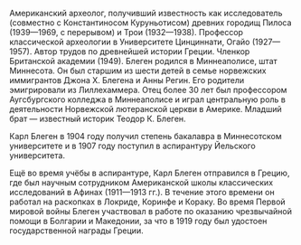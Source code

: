 Американский археолог, получивший известность как исследователь (совместно с Константиносом Куруньотисом) древних городищ Пилоса (1939—1969, с перерывом) и Трои (1932—1938). Профессор классической археологии в Университете Цинциннати, Огайо (1927—1957). Автор трудов по древнейшей истории Греции. Членкор Британской академии (1949).
Блеген родился в Миннеаполисе, штат Миннесота. Он был старшим из шести детей в семье норвежских иммигрантов Джона Х. Блегена и Анны Регин. Его родители эмигрировали из Лиллехаммера. Отец более 30 лет был профессором Аугсбургского колледжа в Миннеаполисе и играл центральную роль в деятельности Норвежской лютеранской церкви в Америке. Младший брат — известный историк Теодор К. Блеген.

Карл Блеген в 1904 году получил степень бакалавра в Миннесотском университете и в 1907 году поступил в аспирантуру Йельского университета.

Ещё во время учёбы в аспирантуре, Карл Блеген отправился в Грецию, где был научным сотрудником Американской школы классических исследований в Афинах (1911—1913 гг.). В течение этого времени он работал на раскопках в Локриде, Коринфе и Кораку. Во время Первой мировой войны Блеген участвовал в работе по оказанию чрезвычайной помощи в Болгарии и Македонии, за что в 1919 году был удостоен государственной награды Греции.
